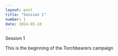 ```yaml
---
layout: post
title: "Session 1"
number: 1
date: 2024-05-18
---
```


Session 1

This is the beginning of the Torchbearers campaign